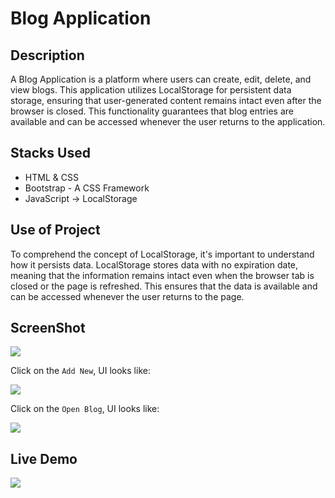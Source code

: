# Blog Application

## Description


A Blog Application is a platform where users can create, edit, delete, and view blogs. This application utilizes LocalStorage for persistent data storage, ensuring that user-generated content remains intact even after the browser is closed. This functionality guarantees that blog entries are available and can be accessed whenever the user returns to the application.


## Stacks Used
* HTML & CSS
* Bootstrap - A CSS Framework
* JavaScript -> LocalStorage

## Use of Project

To comprehend the concept of LocalStorage, it's important to understand how it persists data. LocalStorage stores data with no expiration date, meaning that the information remains intact even when the browser tab is closed or the page is refreshed. This ensures that the data is available and can be accessed whenever the user returns to the page.

## ScreenShot

<img src="https://github.com/khushi-purwar/Web-dev-mini-projects/blob/main/Blog%20Application/Screenshots/ss1.png?raw=true" />

Click on the `Add New`, UI looks like:


<img src="https://github.com/khushi-purwar/Web-dev-mini-projects/blob/main/Blog%20Application/Screenshots/ss2.png?raw=true" />

Click on the `Open Blog`, UI looks like:


<img src="https://github.com/khushi-purwar/Web-dev-mini-projects/blob/main/Blog%20Application/Screenshots/ss3.png?raw=true" />

## Live Demo

<img src="https://github.com/khushi-purwar/Web-dev-mini-projects/blob/main/Blog%20Application/Screenshots/demo.gif?raw=true" />
